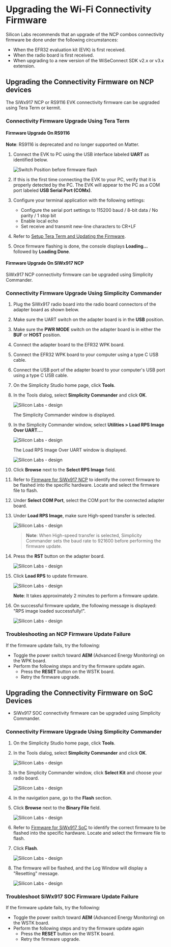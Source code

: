 # Upgrading the Wi-Fi Connectivity Firmware

Silicon Labs recommends that an upgrade of the NCP combos connectivity firmware be done under the following circumstances:

- When the EFR32 evaluation kit (EVK) is first received.
- When the radio board is first received.
- When upgrading to a new version of the WiSeConnect SDK v2.x or v3.x extension.

## Upgrading the Connectivity Firmware on NCP devices

The SiWx917 NCP or RS9116 EVK connectivity firmware can be upgraded using Tera Term or kermit.

### Connectivity Firmware Upgrade Using Tera Term

#### Firmware Upgrade On RS9116

**Note**: RS9116 is deprecated and no longer supported on Matter.

1. Connect the EVK to PC using the USB interface labeled **UART** as identified below.

   ![Switch Position before firmware flash](./images/rs916-board.png)

2. If this is the first time connecting the EVK to your PC, verify that it is properly detected by the PC. The EVK will appear to the PC as a COM port labeled **USB Serial Port (COMx)**.

3. Configure your terminal application with the following settings:

   - Configure the serial port settings to 115200 baud / 8-bit data / No parity / 1 stop bit
   - Enable local echo
   - Set receive and transmit new-line characters to CR+LF

4. Refer to [Setup Tera Term and Updating the Firmware](https://docs.silabs.com/rs9116/wiseconnect/2.0/tera-term-setup).

5. Once firmware flashing is done, the console displays **Loading...** followed by **Loading Done**.

#### Firmware Upgrade On SIWx917 NCP

SiWx917 NCP connectivity firmware can be upgraded using Simplicity Commander.

### Connectivity Firmware Upgrade Using Simplicity Commander

1. Plug the SiWx917 radio board into the radio board connectors of the adapter board as shown below.

2. Make sure the UART switch on the adapter board is in the **USB** position.

3. Make sure the **PWR MODE** switch on the adapter board is in either the **BUF** or **HOST** position.

4. Connect the adapter board to the EFR32 WPK board.

5. Connect the EFR32 WPK board to your computer using a type C USB cable.

6. Connect the USB port of the adapter board to your computer's USB port using a type C USB cable.

7. On the Simplicity Studio home page, click **Tools**.

8. In the Tools dialog, select **Simplicity Commander** and click **OK**.

    ![Silicon Labs - design](./images/select-commander.png)

    The Simplicity Commander window is displayed.

9. In the Simplicity Commander window, select **Utilities > Load RPS Image Over UART...**.

    ![Silicon Labs - design](./images/ncp-click-load-rps-image.png)

    The Load RPS Image Over UART window is displayed.

    ![Silicon Labs - design](./images/ncp-load-rps-window.png)

10. Click **Browse** next to the **Select RPS Image** field.

11. Refer to [Firmware for SiWx917 NCP](/matter/{build-docspace-version}/matter-prerequisites/matter-artifacts#siwx917-firmware-for-siwx917-so-c) to identify the correct firmware to be flashed into the specific hardware. Locate and select the firmware file to flash.

12. Under **Select COM Port**, select the COM port for the connected adapter board.

13. Under **Load RPS Image**, make sure High-speed transfer is selected.

    ![Silicon Labs - design](./images/ncp-set-up-fw-update.png)

    >**Note**: When High-speed transfer is selected, Simplicity Commander sets the baud rate to 921600 before performing the firmware update.

14. Press the **RST** button on the adapter board.

    ![Silicon Labs - design](./images/host-adapter-board-efr32-reset.png)

15. Click **Load RPS** to update firmware.

    ![Silicon Labs - design](./images/ncp-uploading-file.png)

    **Note**: It takes approximately 2 minutes to perform a firmware update.

16. On successful firmware update, the following message is displayed: "RPS image loaded successfully!".

    ![Silicon Labs - design](./images/ncp-rps-image-loaded.png)

### Troubleshooting an NCP Firmware Update Failure

If the firmware update fails, try the following:

- Toggle the power switch toward **AEM** (Advanced Energy Monitoring) on the WPK board.
- Perform the following steps and try the firmware update again.
  - Press the **RESET** button on the WSTK board.
  - Retry the firmware upgrade.

## Upgrading the Connectivity Firmware on SoC Devices

- SiWx917 SOC connectivity firmware can be upgraded using Simplicity Commander.

### Connectivity Firmware Upgrade Using Simplicity Commander

1. On the Simplicity Studio home page, click **Tools**.

2. In the Tools dialog, select **Simplicity Commander** and click **OK**.

   ![Silicon Labs - design](./images/select-commander.png)

3. In the Simplicity Commander window, click **Select Kit** and choose your radio board.

   ![Silicon Labs - design](./images/commander-select-board.png)

4. In the navigation pane, go to the **Flash** section.

5. Click **Browse** next to the **Binary File** field.

   ![Silicon Labs - design](./images/select-flash-option-in-commander.png)

6. Refer to [Firmware for SiWx917 SoC](/matter/{build-docspace-version}/matter-prerequisites/matter-artifacts#siwx917-firmware-for-siwn917-ncp-and-siwx917-soc) to identify the correct firmware to be flashed into the specific hardware. Locate and select the firmware file to flash.

7. Click **Flash**.

   ![Silicon Labs - design](./images/commander-click-flash-button.png)

8. The firmware will be flashed, and the Log Window will display a "Resetting" message.

   ![Silicon Labs - design](./images/commander-flash-success.png)

### Troubleshoot SiWx917 SOC Firmware Update Failure

If the firmware update fails, try the following:

- Toggle the power switch toward **AEM** (Advanced Energy Monitoring) on the WSTK board.
- Perform the following steps and try the firmware update again
  - Press the **RESET** button on the WSTK board.
  - Retry the firmware upgrade.
